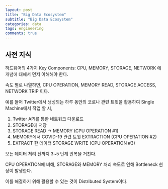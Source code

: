 ```yaml
---
layout: post
title: "Big Data Ecosystem"
subtitle: "Big Data Ecosystem"
categories: data
tags: engineering
comments: true
---
```


## 사전 지식

하드웨어의 4가지 Key Components: CPU, MEMORY, STORAGE, NETWORK 에 개념에 대해서 먼저 이해해야 한다.

속도 별로 나열하면,
CPU OPERATION, MEMORY READ, STORAGE ACCESS, NETWORK TRIP 이다.

예를 들어 Twitter에서 생성되는 하루 동안의 코로나 관련 트윗을 활용하여 Single Machine에서 작업 할 시,
1. Twitter API를 통한 네트워크 다운로드
2. STORAGE에 저장
3. STORAGE READ -> MEMORY (CPU OPERATION #1)
4. MEMORY에서 COVID-19 관련 트윗 EXTRACTION (CPU OPERATION #2)
5. EXTRACT 한 데이터 STORAGE WRITE (CPU OPERATION #3)

모든 데이터 처리 전까지 3~5 단계 반복을 거친다.

CPU OPERATION에 비해, STORAGE와 MEMORY 처리 속도로 인해 Bottleneck 현상이 발생한다.

이를 해결하기 위해 활용할 수 있는 것이 Distributed System이다.

